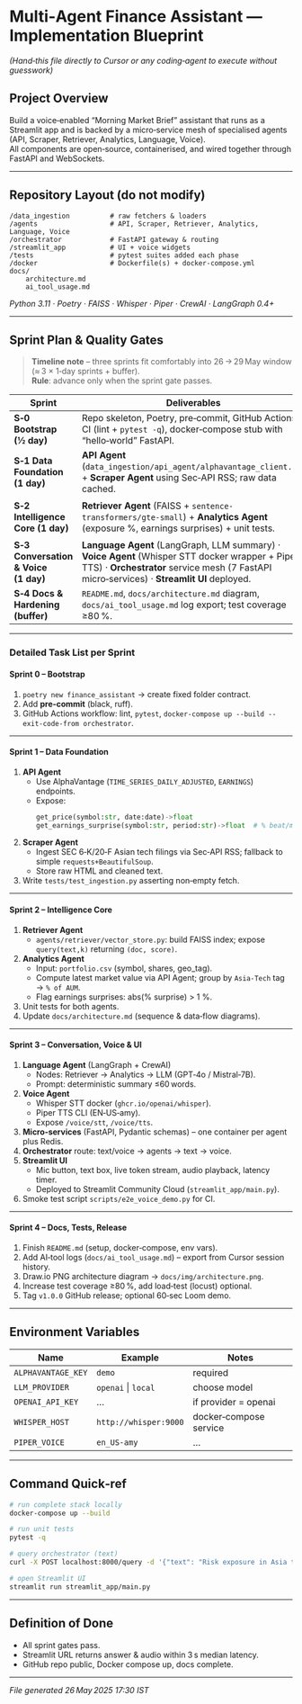 # Multi‑Agent Finance Assistant — Implementation Blueprint  
*(Hand‑this file directly to Cursor or any coding‑agent to execute without guesswork)*  

## Project Overview  
Build a voice‑enabled “Morning Market Brief” assistant that runs as a Streamlit app and is backed by a micro‑service mesh of specialised agents (API, Scraper, Retriever, Analytics, Language, Voice).  
All components are open‑source, containerised, and wired together through FastAPI and WebSockets.  

---

## Repository Layout (do **not** modify)  

```text
/data_ingestion          # raw fetchers & loaders
/agents                  # API, Scraper, Retriever, Analytics, Language, Voice
/orchestrator            # FastAPI gateway & routing
/streamlit_app           # UI + voice widgets
/tests                   # pytest suites added each phase
/docker                  # Dockerfile(s) + docker-compose.yml
docs/
    architecture.md
    ai_tool_usage.md
```

*Python 3.11 · Poetry · FAISS · Whisper · Piper · CrewAI · LangGraph 0.4+*

---

## Sprint Plan & Quality Gates  

> **Timeline note** – three sprints fit comfortably into 26 → 29 May window  
> (≈ 3 × 1‑day sprints + buffer).  
> **Rule**: advance only when the sprint gate passes.  

| Sprint | Deliverables | Gate (run / manual) |
|--------|--------------|---------------------|
| **S‑0 Bootstrap (½ day)** | Repo skeleton, Poetry, pre‑commit, GitHub Actions CI (lint + `pytest -q`), docker‑compose stub with “hello‑world” FastAPI. | GH Actions ✅ green |
| **S‑1 Data Foundation (1 day)** | **API Agent** (`data_ingestion/api_agent/alphavantage_client.py`) + **Scraper Agent** using Sec‑API RSS; raw data cached. | `pytest tests/test_ingestion.py` verifies ≥1 JSON & ≥1 filing |
| **S‑2 Intelligence Core (1 day)** | **Retriever Agent** (FAISS + `sentence-transformers/gte-small`) + **Analytics Agent** (exposure %, earnings surprises) + unit tests. | `pytest tests/test_retriever.py` & `tests/test_analytics.py` |
| **S‑3 Conversation & Voice (1 day)** | **Language Agent** (LangGraph, LLM summary) · **Voice Agent** (Whisper STT docker wrapper + Piper TTS) · **Orchestrator** service mesh (7 FastAPI micro‑services) · **Streamlit UI** deployed. | `curl /orchestrator/query` returns JSON; Streamlit URL loads & plays audio |
| **S‑4 Docs & Hardening (buffer)** | `README.md`, `docs/architecture.md` diagram, `docs/ai_tool_usage.md` log export; test coverage ≥80 %. | GH Actions badge ✔ coverage badge ≥80 % |

---

### Detailed Task List per Sprint  

#### Sprint 0 – Bootstrap  
1. `poetry new finance_assistant` → create fixed folder contract.  
2. Add **pre‑commit** (black, ruff).  
3. GitHub Actions workflow: lint, `pytest`, `docker-compose up --build --exit-code-from orchestrator`.  

---

#### Sprint 1 – Data Foundation  
1. **API Agent**  
   * Use AlphaVantage (`TIME_SERIES_DAILY_ADJUSTED`, `EARNINGS`) endpoints.  
   * Expose:  
     ```python
     get_price(symbol:str, date:date)->float  
     get_earnings_surprise(symbol:str, period:str)->float  # % beat/miss
     ```  
2. **Scraper Agent**  
   * Ingest SEC 6‑K/20‑F Asian tech filings via Sec‑API RSS; fallback to simple `requests+BeautifulSoup`.  
   * Store raw HTML and cleaned text.  
3. Write `tests/test_ingestion.py` asserting non‑empty fetch.  

---

#### Sprint 2 – Intelligence Core  
1. **Retriever Agent**  
   * `agents/retriever/vector_store.py`: build FAISS index; expose `query(text,k)` returning `(doc, score)`.  
2. **Analytics Agent**  
   * Input: `portfolio.csv` (symbol, shares, geo_tag).  
   * Compute latest market value via API Agent; group by `Asia-Tech` tag → `% of AUM`.  
   * Flag earnings surprises: abs(% surprise) > 1 %.  
3. Unit tests for both agents.  
4. Update `docs/architecture.md` (sequence & data‑flow diagrams).  

---

#### Sprint 3 – Conversation, Voice & UI  
1. **Language Agent** (LangGraph + CrewAI)  
   * Nodes: Retriever → Analytics → LLM (GPT‑4o / Mistral‑7B).  
   * Prompt: deterministic summary ≤60 words.  
2. **Voice Agent**  
   * Whisper STT docker (`ghcr.io/openai/whisper`).  
   * Piper TTS CLI (EN‑US‑amy).  
   * Expose `/voice/stt`, `/voice/tts`.  
3. **Micro‑services** (FastAPI, Pydantic schemas) – one container per agent plus Redis.  
4. **Orchestrator** route: text/voice → agents → text → voice.  
5. **Streamlit UI**  
   * Mic button, text box, live token stream, audio playback, latency timer.  
   * Deployed to Streamlit Community Cloud (`streamlit_app/main.py`).  
6. Smoke test script `scripts/e2e_voice_demo.py` for CI.  

---

#### Sprint 4 – Docs, Tests, Release  
1. Finish `README.md` (setup, docker‑compose, env vars).  
2. Add AI‑tool logs (`docs/ai_tool_usage.md`) – export from Cursor session history.  
3. Draw.io PNG architecture diagram → `docs/img/architecture.png`.  
4. Increase test coverage ≥80 %, add load‑test (locust) optional.  
5. Tag `v1.0.0` GitHub release; optional 60‑sec Loom demo.  

---

## Environment Variables  

| Name | Example | Notes |
|------|---------|-------|
| `ALPHAVANTAGE_KEY` | `demo` | required |
| `LLM_PROVIDER` | `openai` \| `local` | choose model |
| `OPENAI_API_KEY` | … | if provider = openai |
| `WHISPER_HOST` | `http://whisper:9000` | docker‑compose service |
| `PIPER_VOICE` | `en_US-amy` | … |

---

## Command Quick‑ref  

```bash
# run complete stack locally
docker-compose up --build

# run unit tests
pytest -q

# query orchestrator (text)
curl -X POST localhost:8000/query -d '{"text": "Risk exposure in Asia tech today?"}'

# open Streamlit UI
streamlit run streamlit_app/main.py
```

---

## Definition of Done  
* All sprint gates pass.  
* Streamlit URL returns answer & audio within 3 s median latency.  
* GitHub repo public, Docker compose up, docs complete.  

---

*File generated 26 May 2025 17:30 IST*  
